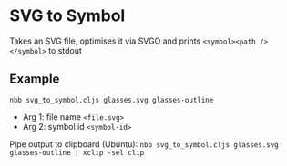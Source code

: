 # SVG to Symbol
Takes an SVG file, optimises it via SVGO and prints `<symbol><path /></symbol>` to stdout

## Example
`nbb svg_to_symbol.cljs glasses.svg glasses-outline`

- Arg 1: file name `<file.svg>`
- Arg 2: symbol id `<symbol-id>`

Pipe output to clipboard (Ubuntu): `nbb svg_to_symbol.cljs glasses.svg glasses-outline | xclip -sel clip`
